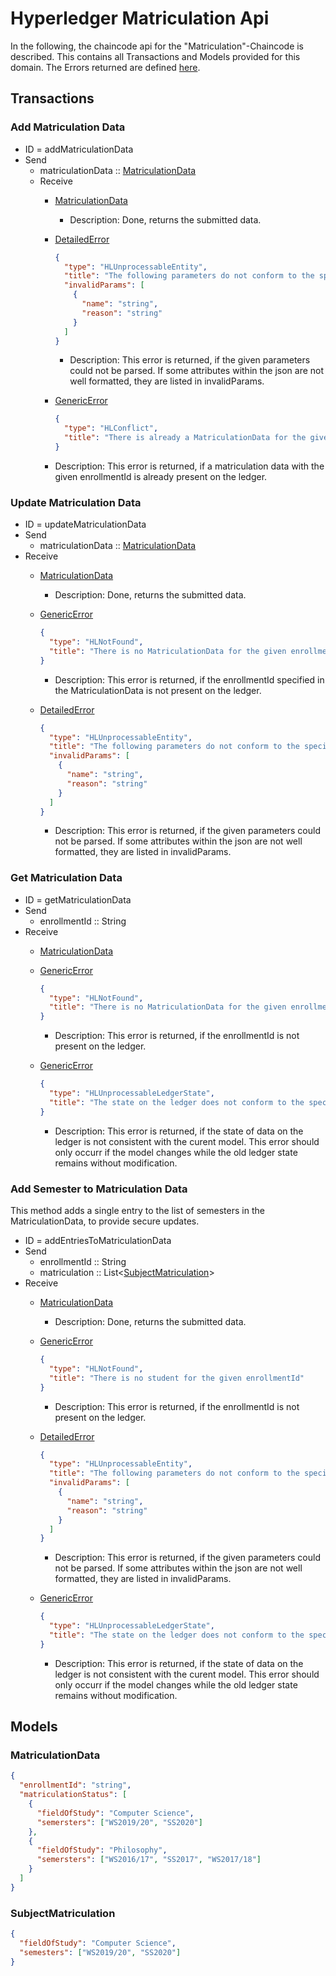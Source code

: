 # Hyperledger Matriculation Api

In the following, the chaincode api for the "Matriculation"-Chaincode is described.
This contains all Transactions and Models provided for this domain.
The Errors returned are defined [here](hlf_chaincode_api_errors.md#Errors).

## Transactions

### Add Matriculation Data
- ID = addMatriculationData
- Send
    - matriculationData :: [MatriculationData](#MatriculationData)
  - Receive
    - [MatriculationData](#MatriculationData)
      -  Description: Done, returns the submitted data.

    - [DetailedError](hlf_chaincode_api_errors.md#DetailedError) 
      ```json
      {
        "type": "HLUnprocessableEntity",
        "title": "The following parameters do not conform to the specified format",
        "invalidParams": [
          {
            "name": "string",
            "reason": "string"
          }
        ]
      }
      ```
       - Description: This error is returned, if the given parameters could not be parsed. If some attributes within the json are not well formatted, they are listed in invalidParams.


    - [GenericError](hlf_chaincode_api_errors.md#GenericError) 
      ```json
      {
        "type": "HLConflict",
        "title": "There is already a MatriculationData for the given enrollmentId",
      }
      ```
    - Description: This error is returned, if a matriculation data with the given enrollmentId is already present on the ledger.

### Update Matriculation Data
- ID = updateMatriculationData
- Send
    - matriculationData :: [MatriculationData](#MatriculationData)
- Receive
    - [MatriculationData](#MatriculationData)
      -  Description: Done, returns the submitted data.

    - [GenericError](hlf_chaincode_api_errors.md#GenericError) 
      ```json
      {
        "type": "HLNotFound",
        "title": "There is no MatriculationData for the given enrollmentId"
      }
      ```
      - Description: This error is returned, if the enrollmentId specified in the MatriculationData is not present on the ledger.

    - [DetailedError](hlf_chaincode_api_errors.md#DetailedError) 
      ```json
      {
        "type": "HLUnprocessableEntity",
        "title": "The following parameters do not conform to the specified format",
        "invalidParams": [
          {
            "name": "string",
            "reason": "string"
          }
        ]
      }
      ```
      - Description: This error is returned, if the given parameters could not be parsed. If some attributes within the json are not well formatted, they are listed in invalidParams.

### Get Matriculation Data
- ID = getMatriculationData
- Send
    - enrollmentId :: String
- Receive
    - [MatriculationData](#MatriculationData)

    - [GenericError](hlf_chaincode_api_errors.md#GenericError) 
      ```json
      {
        "type": "HLNotFound",
        "title": "There is no MatriculationData for the given enrollmentId"
      }
      ```
      - Description: This error is returned, if the enrollmentId is not present on the ledger.

    - [GenericError](hlf_chaincode_api_errors.md#GenericError) 
      ```json
      {
        "type": "HLUnprocessableLedgerState",
        "title": "The state on the ledger does not conform to the specified format"
      }
      ```
      - Description: This error is returned, if the state of data on the ledger is not consistent with the curent model. This error should only occurr if the model changes while the old ledger state remains without modification.

### Add Semester to Matriculation Data
This method adds a single entry to the list of semesters in the MatriculationData, to provide secure updates.

- ID = addEntriesToMatriculationData
- Send
    - enrollmentId :: String
    - matriculation :: List\<[SubjectMatriculation](#SubjectMatriculation)\>
- Receive
    - [MatriculationData](#MatriculationData)
      -  Description: Done, returns the submitted data.

    - [GenericError](hlf_chaincode_api_errors.md#GenericError) 
      ```json
      {
        "type": "HLNotFound",
        "title": "There is no student for the given enrollmentId"
      }
      ```
      - Description: This error is returned, if the enrollmentId is not present on the ledger.
      
    - [DetailedError](hlf_chaincode_api_errors.md#DetailedError) 
      ```json
      {
        "type": "HLUnprocessableEntity",
        "title": "The following parameters do not conform to the specified format",
        "invalidParams": [
          {
            "name": "string",
            "reason": "string"
          }
        ]
      }
      ```
      - Description: This error is returned, if the given parameters could not be parsed. If some attributes within the json are not well formatted, they are listed in invalidParams.
    
    - [GenericError](hlf_chaincode_api_errors.md#GenericError) 
      ```json
      {
        "type": "HLUnprocessableLedgerState",
        "title": "The state on the ledger does not conform to the specified format"
      }
      ```
      - Description: This error is returned, if the state of data on the ledger is not consistent with the curent model. This error should only occurr if the model changes while the old ledger state remains without modification.

## <a id="Models" />Models

### <a id="MatriculationData" />MatriculationData
```json
{
  "enrollmentId": "string",
  "matriculationStatus": [
    {
      "fieldOfStudy": "Computer Science",
      "semersters": ["WS2019/20", "SS2020"]
    },
    {
      "fieldOfStudy": "Philosophy",
      "semersters": ["WS2016/17", "SS2017", "WS2017/18"]
    }
  ]
}
```

### <a id="SubjectMatriculation" />SubjectMatriculation
```json
{
  "fieldOfStudy": "Computer Science",
  "semesters": ["WS2019/20", "SS2020"]
}
```